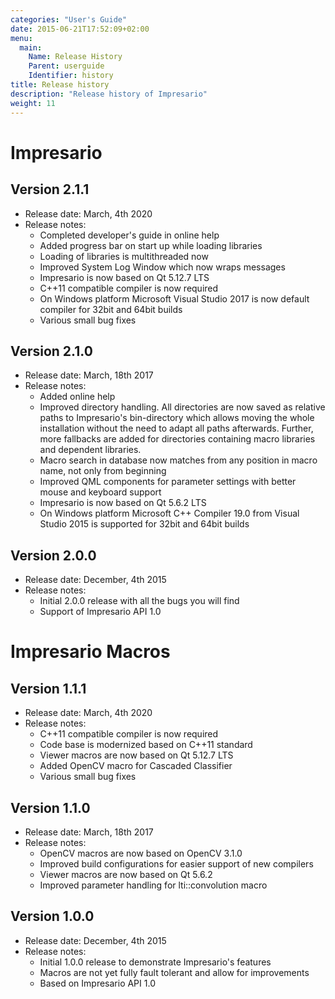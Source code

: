 ```yaml
---
categories: "User's Guide"
date: 2015-06-21T17:52:09+02:00
menu:
  main:
    Name: Release History
    Parent: userguide
    Identifier: history
title: Release history
description: "Release history of Impresario"
weight: 11
---
```


# Impresario

## Version 2.1.1
* Release date: March, 4th 2020
* Release notes:
  - Completed developer's guide in online help
  - Added progress bar on start up while loading libraries
  - Loading of libraries is multithreaded now
  - Improved System Log Window which now wraps messages
  - Impresario is now based on Qt 5.12.7 LTS 
  - C++11 compatible compiler is now required
  - On Windows platform Microsoft Visual Studio 2017 is now default compiler for 32bit and 64bit builds
  - Various small bug fixes

## Version 2.1.0
* Release date: March, 18th 2017
* Release notes:
  - Added online help
  - Improved directory handling. All directories are now saved as
    relative paths to Impresario's bin-directory which allows moving
    the whole installation without the need to adapt all paths afterwards. Further, more
    fallbacks are added for directories containing macro libraries and dependent libraries.
  - Macro search in database now matches from any position in macro name, not only from beginning
  - Improved QML components for parameter settings with better mouse and keyboard support
  - Impresario is now based on Qt 5.6.2 LTS
  - On Windows platform Microsoft C++ Compiler 19.0 from Visual Studio 2015 is supported for 32bit and 64bit builds

## Version 2.0.0
* Release date: December, 4th 2015
* Release notes:
  - Initial 2.0.0 release with all the bugs you will find
  - Support of Impresario API 1.0
    
# Impresario Macros

## Version 1.1.1
* Release date: March, 4th 2020
* Release notes:
  - C++11 compatible compiler is now required
  - Code base is modernized based on C++11 standard
  - Viewer macros are now based on Qt 5.12.7 LTS
  - Added OpenCV macro for Cascaded Classifier
  - Various small bug fixes

## Version 1.1.0
* Release date: March, 18th 2017
* Release notes:
  - OpenCV macros are now based on OpenCV 3.1.0
  - Improved build configurations for easier support of new compilers
  - Viewer macros are now based on Qt 5.6.2
  - Improved parameter handling for lti::convolution macro

## Version 1.0.0
* Release date: December, 4th 2015
* Release notes:
  - Initial 1.0.0 release to demonstrate Impresario's features
  - Macros are not yet fully fault tolerant and allow for improvements
  - Based on Impresario API 1.0
  
  